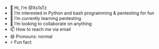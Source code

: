 - 👋 Hi, I’m @Xs1sTz
- 👀 I’m interested in Python and bash programming & pentesting for fun
- 🌱 I’m currently learning pentesting
- 💞️ I’m looking to collaborate on anything
- 📫 How to reach me via email
- 😄 Pronouns: normal
- ⚡ Fun fact: 

<!---
Xs1sTz/Xs1sTz is a ✨ special ✨ repository because its `README.md` (this file) appears on your GitHub profile.
You can click the Preview link to take a look at your changes.
--->
